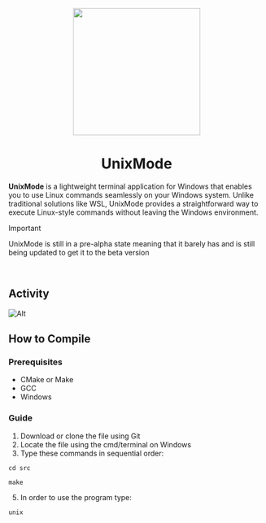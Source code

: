 <p align="center">
  <img src="https://github.com/MuffinLorde/wbash/blob/main/assets/logo.png" height="250">
  <h1 align="center">UnixMode</h1>
</p>

**UnixMode** is a lightweight terminal application for Windows that enables you to use Linux commands seamlessly on your Windows system. Unlike traditional solutions like WSL, UnixMode provides a straightforward way to execute Linux-style commands without leaving the Windows environment.

>[!IMPORTANT]
>UnixMode is still in a pre-alpha state meaning that it barely has and is still being updated to get it to the beta version

</br>

## Activity
![Alt](https://repobeats.axiom.co/api/embed/dda456973b91ed3a3271936f2b8572cf98292969.svg "Repobeats analytics image")


## How to Compile
### Prerequisites
- CMake or Make
- GCC
- Windows

### Guide
1. Download or clone the file using Git
2. Locate the file using the cmd/terminal on Windows
3. Type these commands in sequential order:

```
cd src
```

```
make
```

5. In order to use the program type:
```
unix
```
